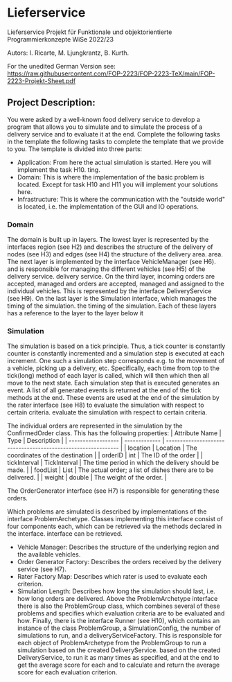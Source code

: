 # Lieferservice

Lieferservice Projekt für Funktionale und objektorientierte Programmierkonzepte WiSe 2022/23

Autors:
I. Ricarte,
M. Ljungkrantz,
B. Kurth.

For the unedited German Version
see: https://raw.githubusercontent.com/FOP-2223/FOP-2223-TeX/main/FOP-2223-Projekt-Sheet.pdf

## Project Description:

You were asked by a well-known food delivery service to develop a program that allows you to simulate and
to simulate the process of a delivery service and to evaluate it at the end. Complete the following tasks in the
template
the following tasks to complete the template that we provide to you. The template is divided into three
parts:

- Application: From here the actual simulation is started. Here you will implement the task H10.
  ting.
- Domain: This is where the implementation of the basic problem is located. Except for task H10 and H11 you will
  implement your solutions here.
- Infrastructure: This is where the communication with the "outside world" is located, i.e. the implementation of the
  GUI and IO
  operations.

### Domain

The domain is built up in layers. The lowest layer is represented by
the interfaces region (see H2) and describes the structure of the delivery
of nodes (see H3) and edges (see H4) the structure of the delivery area.
area. The next layer is implemented by the interface VehicleManager (see H6).
and is responsible for managing the different vehicles (see H5) of the delivery service.
delivery service. On the third layer, incoming orders are accepted, managed and
orders are accepted, managed and assigned to the individual vehicles. This
is represented by the interface DeliveryService (see H9). On the last
layer is the Simulation interface, which manages the timing of the simulation.
the timing of the simulation. Each of these layers has a reference to the layer
to the layer below it

### Simulation

The simulation is based on a tick principle. Thus, a tick counter is constantly
counter is constantly incremented and a simulation step is executed at each increment. One
such a simulation step corresponds e.g. to the movement of a vehicle,
picking up a delivery, etc. Specifically, each time from top to
the tick(long) method of each layer is called, which will then
which then all move to the next state. Each simulation step that is executed generates an event. A list of all generated
events is returned at the end of the tick methods
at the end. These events are used at the end of the simulation by the rater interface (see H8) to evaluate the
simulation with respect to certain criteria.
evaluate the simulation with respect to certain criteria.

The individual orders are represented in the simulation by the ConfirmedOrder class. This has the
following properties:
| Attribute Name | Type | Description |
| ------------------ | ------------- | ------------------------------------------------------------- |
| location | Location | The coordinates of the destination |
| orderID | int | The ID of the order |
| tickInterval | TickInterval | The time period in which the delivery should be made. |
| foodList | List<String>  | The actual order; a list of dishes there are to be delivered. |
| weight | double | The weight of the order. |

The OrderGenerator interface (see H7) is responsible for generating these orders.

Which problems are simulated is described by implementations of the interface ProblemArchetype.
Classes implementing this interface consist of four components each, which can be retrieved via the methods declared in
the interface.
interface can be retrieved.

- Vehicle Manager: Describes the structure of the underlying region and the available vehicles.
- Order Generator Factory: Describes the orders received by the delivery service (see H7).
- Rater Factory Map: Describes which rater is used to evaluate each criterion.
- Simulation Length: Describes how long the simulation should last, i.e. how long orders are delivered.
  Above the ProblemArchetype interface there is also the ProblemGroup class, which combines several of these problems
  and specifies which evaluation criteria are to be evaluated and how.
  Finally, there is the interface Runner (see H10), which contains an instance of the class ProblemGroup, a
  SimulationConfig, the number of simulations to run, and a deliveryServiceFactory.
  This is responsible for each object of ProblemArchetype from the ProblemGroup to run a simulation based on the created
  DeliveryService.
  based on the created DeliveryService, to run it as many times as specified, and at the end to get the average score
  for each
  and to calculate and return the average score for each evaluation criterion.

